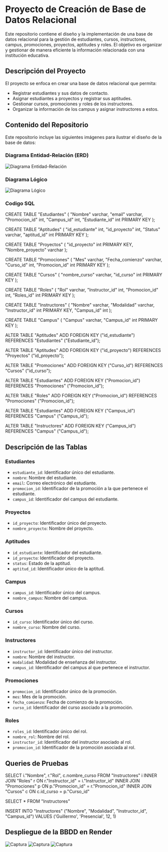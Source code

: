 # Proyecto de Creación de Base de Datos Relacional

Este repositorio contiene el diseño y la implementación de una base de datos relacional para la gestión de estudiantes, cursos, instructores, campus, promociones, proyectos, aptitudes y roles. El objetivo es organizar y gestionar de manera eficiente la información relacionada con una institución educativa.

## Descripción del Proyecto

El proyecto se enfoca en crear una base de datos relacional que permita:

- Registrar estudiantes y sus datos de contacto.
- Asignar estudiantes a proyectos y registrar sus aptitudes.
- Gestionar cursos, promociones y roles de los instructores.
- Organizar la información de los campus y asignar instructores a estos.

## Contenido del Repositorio

Este repositorio incluye las siguientes imágenes para ilustrar el diseño de la base de datos:

### Diagrama Entidad-Relación (ERD)

![Diagrama Entidad-Relación](/assets/ModeloEntidadRelacion_white_bg.png)

### Diagrama Lógico

![Diagrama Lógico](/assets/ModeloLogico.png)

### Codigo SQL

CREATE TABLE "Estudiantes" (
  "Nombre" varchar,
  "email" varchar,
  "Promocion_id" int,
  "Campus_id" int,
  "Estudiante_id" int PRIMARY KEY
);

CREATE TABLE "Aptitudes" (
  "id_estudiante" int,
  "id_proyecto" int,
  "Status" varchar,
  "aptitud_id" int PRIMARY KEY
);

CREATE TABLE "Proyectos" (
  "id_proyecto" int PRIMARY KEY,
  "Nombre_proyecto" varchar
);

CREATE TABLE "Promociones" (
  "Mes" varchar,
  "Fecha_comienzo" varchar,
  "Curso_id" int,
  "Promocion_id" int PRIMARY KEY
);

CREATE TABLE "Cursos" (	
  "nombre_curso" varchar,
  "id_curso" int PRIMARY KEY
);

CREATE TABLE "Roles" (
  "Rol" varchar,
  "Instructor_id" int,
  "Promocion_id" int,
  "Roles_id" int PRIMARY KEY
);

CREATE TABLE "Instructores" (
  "Nombre" varchar,
  "Modalidad" varchar,
  "Instructor_id" int PRIMARY KEY,
  "Campus_id" int
);

CREATE TABLE "Campus" (
  "Campus" varchar,
  "Campus_id" int PRIMARY KEY
);

ALTER TABLE "Aptitudes" ADD FOREIGN KEY ("id_estudiante") REFERENCES "Estudiantes" ("Estudiante_id");

ALTER TABLE "Aptitudes" ADD FOREIGN KEY ("id_proyecto") REFERENCES "Proyectos" ("id_proyecto");

ALTER TABLE "Promociones" ADD FOREIGN KEY ("Curso_id") REFERENCES "Cursos" ("id_curso");

ALTER TABLE "Estudiantes" ADD FOREIGN KEY ("Promocion_id") REFERENCES "Promociones" ("Promocion_id");

ALTER TABLE "Roles" ADD FOREIGN KEY ("Promocion_id") REFERENCES "Promociones" ("Promocion_id");

ALTER TABLE "Estudiantes" ADD FOREIGN KEY ("Campus_id") REFERENCES "Campus" ("Campus_id");

ALTER TABLE "Instructores" ADD FOREIGN KEY ("Campus_id") REFERENCES "Campus" ("Campus_id");


## Descripción de las Tablas

### Estudiantes
- `estudiante_id`: Identificador único del estudiante.
- `nombre`: Nombre del estudiante.
- `email`: Correo electrónico del estudiante.
- `promocion_id`: Identificador de la promoción a la que pertenece el estudiante.
- `campus_id`: Identificador del campus del estudiante.

### Proyectos
- `id_proyecto`: Identificador único del proyecto.
- `nombre_proyecto`: Nombre del proyecto.

### Aptitudes
- `id_estudiante`: Identificador del estudiante.
- `id_proyecto`: Identificador del proyecto.
- `status`: Estado de la aptitud.
- `aptitud_id`: Identificador único de la aptitud.

### Campus
- `campus_id`: Identificador único del campus.
- `nombre_campus`: Nombre del campus.

### Cursos
- `id_curso`: Identificador único del curso.
- `nombre_curso`: Nombre del curso.

### Instructores
- `instructor_id`: Identificador único del instructor.
- `nombre`: Nombre del instructor.
- `modalidad`: Modalidad de enseñanza del instructor.
- `campus_id`: Identificador del campus al que pertenece el instructor.

### Promociones
- `promocion_id`: Identificador único de la promoción.
- `mes`: Mes de la promoción.
- `fecha_comienzo`: Fecha de comienzo de la promoción.
- `curso_id`: Identificador del curso asociado a la promoción.

### Roles
- `roles_id`: Identificador único del rol.
- `nombre_rol`: Nombre del rol.
- `instructor_id`: Identificador del instructor asociado al rol.
- `promocion_id`: Identificador de la promoción asociada al rol.

## Queries de Pruebas

SELECT 
	i."Nombre",
	r."Rol",
	c.nombre_curso
FROM "Instructores" i
INNER JOIN "Roles" r ON r."Instructor_id" = i."Instructor_id"
INNER JOIN "Promociones" p ON p."Promocion_id" = r."Promocion_id"
INNER JOIN "Cursos" c ON c.id_curso = p."Curso_id"

SELECT *
FROM "Instructores"

INSERT INTO "Instructores" ("Nombre", "Modalidad", "Instructor_id", "Campus_id")
VALUES ('Guillermo', 'Presencial', 12, 1)

## Despliegue de la BBDD en Render

![Captura](/assets/Captura.png)
![Captura](/assets/Captura1.png)
![Captura](/assets/Captura2.png)
